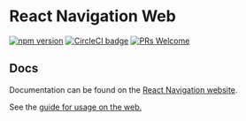 # React Navigation Web

[![npm version](https://badge.fury.io/js/%40react-navigation%2Fweb.svg)](https://badge.fury.io/js/%40react-navigation%2Fweb) [![CircleCI badge](https://circleci.com/gh/react-navigation/web/tree/master.svg?style=shield)](https://circleci.com/gh/react-navigation/web/tree/master) [![PRs Welcome](https://img.shields.io/badge/PRs-welcome-brightgreen.svg)](https://reactnavigation.org/docs/en/contributing.html)

## Docs

Documentation can be found on the [React Navigation website](https://reactnavigation.org/docs/en/getting-started.html).

See the [guide for usage on the web.](https://reactnavigation.org/docs/en/web-support.html)
